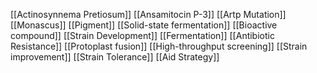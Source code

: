 [[Actinosynnema Pretiosum]]
[[Ansamitocin P-3]]
[[Artp Mutation]]
[[Monascus]]
[[Pigment]]
[[Solid-state fermentation]]
[[Bioactive compound]]
[[Strain Development]]
[[Fermentation]]
[[Antibiotic Resistance]]
[[Protoplast fusion]]
[[High-throughput screening]]
[[Strain improvement]]
[[Strain Tolerance]]
[[Aid Strategy]]
